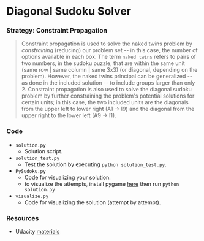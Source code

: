# Diagonal Sudoku Solver

### Strategy: Constraint Propagation
> Constraint propagation is used to solve the naked twins problem by
> _constraining_ (reducing) our problem set -- in this case, the number of options
> available in each box.  The term `naked twins` refers to pairs of two numbers,
> in the sudoku puzzle, that are within the same unit (same row | same column | same 3x3)
> (or diagonal, depending on the problem).  However, the naked twins principal 
> can be generalized -- as done in the included solution -- to include groups larger
> than only 2.  Constraint propagation is also used to solve the diagonal sudoku 
> problem by further constraining the problem's potential solutions for certain 
> units; in this case, the two included units are the diagonals from the
> upper left to lower right (A1 -> I9) and the diagonal from the upper right to 
> the lower left (A9 -> I1).


### Code
* `solution.py`
    * Solution script.
* `solution_test.py`
    * Test the solution by executing `python solution_test.py`.
* `PySudoku.py`
    * Code for visualizing your solution.
    * to visualize the attempts, install pygame [here](http://www.pygame.org/download.shtml) then run `python solution.py`
* `visualize.py`
    * Code for visualizing the solution (attempt by attempt).

### Resources
* Udacity [materials](https://classroom.udacity.com/nanodegrees/nd889/)
